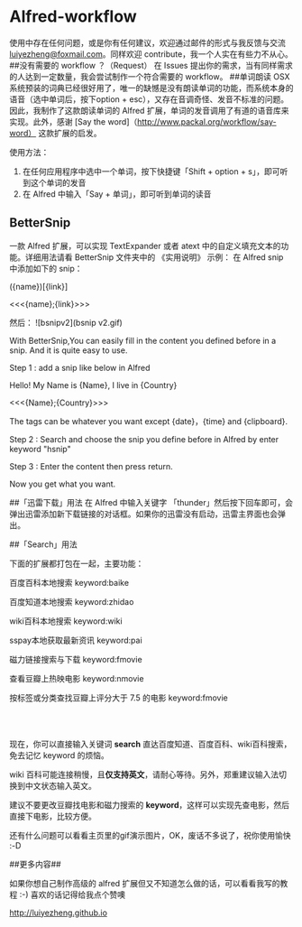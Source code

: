 # Alfred-workflow
使用中存在任何问题，或是你有任何建议，欢迎通过邮件的形式与我反馈与交流 luiyezheng@foxmail.com。同样欢迎 contribute，我一个人实在有些力不从心。
##没有需要的 workflow ？（Request）
在 Issues 提出你的需求，当有同样需求的人达到一定数量，我会尝试制作一个符合需要的 workflow。
##单词朗读
OSX 系统预装的词典已经很好用了，唯一的缺憾是没有朗读单词的功能，而系统本身的语音（选中单词后，按下option + esc），又存在音调奇怪、发音不标准的问题。因此，我制作了这款朗读单词的 Alfred 扩展，单词的发音调用了有道的语音库来实现。此外，感谢
[Say the word]（http://www.packal.org/workflow/say-word） 这款扩展的启发。

使用方法：

1. 在任何应用程序中选中一个单词，按下快捷键「Shift + option + s」，即可听到这个单词的发音
2. 在 Alfred 中输入「Say + 单词」，即可听到单词的读音 


## BetterSnip
一款 Alfred 扩展，可以实现 TextExpander 或者 atext 中的自定义填充文本的功能。详细用法请看 BetterSnip 文件夹中的 《实用说明》
示例：
在 Alfred snip 中添加如下的 snip：

  ({name})[{link}]
  
  <<<{name};{link}>>>
  
然后：
![bsnipv2](bsnip v2.gif)

With BetterSnip,You can easily fill in the content you defined before in a snip. And it is quite easy to use.

Step 1 : add a snip like below in Alfred

Hello! My Name is {Name}, I live in {Country}

<<<{Name};{Country}>>>

The tags can be whatever you want except {date}，{time} and {clipboard}.

Step 2 : Search and choose the snip you define before in Alfred by enter keyword "hsnip"

Step 3 : Enter the content then press return.

Now you get what you want.



##「迅雷下载」用法
在 Alfred 中输入关键字 「thunder」然后按下回车即可，会弹出迅雷添加新下载链接的对话框。如果你的迅雷没有启动，迅雷主界面也会弹出。

##「Search」用法

下面的扩展都打包在一起，主要功能：

百度百科本地搜索 keyword:baike

百度知道本地搜索 keyword:zhidao

wiki百科本地搜索 keyword:wiki

sspay本地获取最新资讯 keyword:pai

磁力链接搜索与下载 keyword:fmovie

查看豆瓣上热映电影 keyword:nmovie

按标签或分类查找豆瓣上评分大于 7.5 的电影 keyword:fmovie

<br>
<br>

现在，你可以直接输入关键词 **search** 直达百度知道、百度百科、wiki百科搜索，免去记忆 keyword 的烦恼。


wiki 百科可能连接稍慢，且**仅支持英文**，请耐心等待。另外，郑重建议输入法切换到中文状态输入英文。


建议不要更改豆瓣找电影和磁力搜索的 **keyword**，这样可以实现先查电影，然后直接下电影，比较方便。

还有什么问题可以看看主页里的gif演示图片，OK，废话不多说了，祝你使用愉快 :-D




##更多内容##

如果你想自己制作高级的 alfred 扩展但又不知道怎么做的话，可以看看我写的教程 :-) 喜欢的话记得给我点个赞噢

<http://luiyezheng.github.io>







